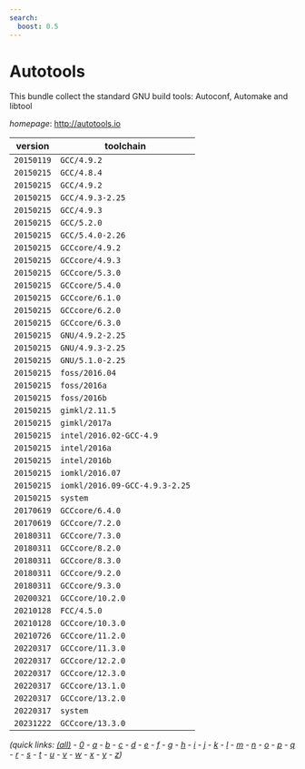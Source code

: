 ```yaml
---
search:
  boost: 0.5
---
```

# Autotools

This bundle collect the standard GNU build tools: Autoconf, Automake and libtool

*homepage*: <http://autotools.io>

version | toolchain
--------|----------
``20150119`` | ``GCC/4.9.2``
``20150215`` | ``GCC/4.8.4``
``20150215`` | ``GCC/4.9.2``
``20150215`` | ``GCC/4.9.3-2.25``
``20150215`` | ``GCC/4.9.3``
``20150215`` | ``GCC/5.2.0``
``20150215`` | ``GCC/5.4.0-2.26``
``20150215`` | ``GCCcore/4.9.2``
``20150215`` | ``GCCcore/4.9.3``
``20150215`` | ``GCCcore/5.3.0``
``20150215`` | ``GCCcore/5.4.0``
``20150215`` | ``GCCcore/6.1.0``
``20150215`` | ``GCCcore/6.2.0``
``20150215`` | ``GCCcore/6.3.0``
``20150215`` | ``GNU/4.9.2-2.25``
``20150215`` | ``GNU/4.9.3-2.25``
``20150215`` | ``GNU/5.1.0-2.25``
``20150215`` | ``foss/2016.04``
``20150215`` | ``foss/2016a``
``20150215`` | ``foss/2016b``
``20150215`` | ``gimkl/2.11.5``
``20150215`` | ``gimkl/2017a``
``20150215`` | ``intel/2016.02-GCC-4.9``
``20150215`` | ``intel/2016a``
``20150215`` | ``intel/2016b``
``20150215`` | ``iomkl/2016.07``
``20150215`` | ``iomkl/2016.09-GCC-4.9.3-2.25``
``20150215`` | ``system``
``20170619`` | ``GCCcore/6.4.0``
``20170619`` | ``GCCcore/7.2.0``
``20180311`` | ``GCCcore/7.3.0``
``20180311`` | ``GCCcore/8.2.0``
``20180311`` | ``GCCcore/8.3.0``
``20180311`` | ``GCCcore/9.2.0``
``20180311`` | ``GCCcore/9.3.0``
``20200321`` | ``GCCcore/10.2.0``
``20210128`` | ``FCC/4.5.0``
``20210128`` | ``GCCcore/10.3.0``
``20210726`` | ``GCCcore/11.2.0``
``20220317`` | ``GCCcore/11.3.0``
``20220317`` | ``GCCcore/12.2.0``
``20220317`` | ``GCCcore/12.3.0``
``20220317`` | ``GCCcore/13.1.0``
``20220317`` | ``GCCcore/13.2.0``
``20220317`` | ``system``
``20231222`` | ``GCCcore/13.3.0``


*(quick links: [(all)](../index.md) - [0](../0/index.md) - [a](../a/index.md) - [b](../b/index.md) - [c](../c/index.md) - [d](../d/index.md) - [e](../e/index.md) - [f](../f/index.md) - [g](../g/index.md) - [h](../h/index.md) - [i](../i/index.md) - [j](../j/index.md) - [k](../k/index.md) - [l](../l/index.md) - [m](../m/index.md) - [n](../n/index.md) - [o](../o/index.md) - [p](../p/index.md) - [q](../q/index.md) - [r](../r/index.md) - [s](../s/index.md) - [t](../t/index.md) - [u](../u/index.md) - [v](../v/index.md) - [w](../w/index.md) - [x](../x/index.md) - [y](../y/index.md) - [z](../z/index.md))*

